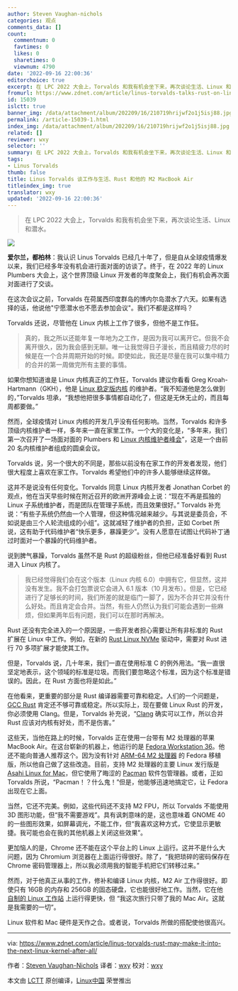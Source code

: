 ```yaml
---
author: Steven Vaughan-nichols
categories: 观点
comments_data: []
count:
  commentnum: 0
  favtimes: 0
  likes: 0
  sharetimes: 0
  viewnum: 4790
date: '2022-09-16 22:00:36'
editorchoice: true
excerpt: 在 LPC 2022 大会上，Torvalds 和我有机会坐下来，再次谈论生活、Linux 和潜水。
fromurl: https://www.zdnet.com/article/linus-torvalds-talks-rust-on-linux-his-work-schedule-and-life-with-his-m2-macbook-air/
id: 15039
islctt: true
banner_img: /data/attachment/album/202209/16/210719hrijwf2o1j5isj88.jpg
permalink: /article-15039-1.html
index_img: /data/attachment/album/202209/16/210719hrijwf2o1j5isj88.jpg.thumb.jpg
related: []
reviewer: wxy
selector: ''
summary: 在 LPC 2022 大会上，Torvalds 和我有机会坐下来，再次谈论生活、Linux 和潜水。
tags:
- Linus Torvalds
thumb: false
title: Linus Torvalds 谈工作与生活、Rust 和他的 M2 MacBook Air
titleindex_img: true
translator: wxy
updated: '2022-09-16 22:00:36'
---
```



> 
> 在 LPC 2022 大会上，Torvalds 和我有机会坐下来，再次谈论生活、Linux 和潜水。
> 
> 
> 


![](/data/attachment/album/202209/16/210719hrijwf2o1j5isj88.jpg)


**爱尔兰，都柏林**：我认识 Linus Torvalds 已经几十年了，但是自从全球疫情爆发以来，我们已经多年没有机会进行面对面的访谈了。终于，在 2022 年的 Linux Plumbers 大会上，这个世界顶级 Linux 开发者的年度聚会上，我们有机会再次面对面进行了交谈。


在这次会议之前，Torvalds 在荷属西印度群岛的博内尔岛潜水了六天。如果有选择的话，他说他"宁愿潜水也不愿去参加会议"。我们不都是这样吗？


Torvalds 还说，尽管他在 Linux 内核上工作了很多，但他不是工作狂。



> 
> 真的，我之所以还能年复一年地为之工作，是因为我可以离开它。但我不会离开很久，因为我会感到无聊。唯一让我觉得日子漫长，而且精疲力尽的时候是在一个合并周期开始的时候。即使如此，我还是尽量在我可以集中精力的合并的第一周做完所有主要的事情。
> 
> 
> 


如果你想知道谁是 Linux 内核真正的工作狂，Torvalds 建议你看看 Greg Kroah-Hartmann（GKH），他是 [Linux 稳定版内核](https://www.kernel.org/doc/html/latest/process/stable-kernel-rules.html) 的维护者。“我不知道他是怎么做到的，”Torvalds 坦承，“我想他把很多事情都自动化了，但这是无休无止的，而且每周都要做。”


然而，全球疫情对 Linux 内核的开发几乎没有任何影响。当然，Torvalds 和许多顶级内核维护者一样，多年来一直在家里工作。一个大的变化是，“多年来，我们第一次召开了一场面对面的 Plumbers 和 [Linux 内核维护者峰会](https://events.linuxfoundation.org/linux-kernel-maintainer-summit/)”，这是一个由前 20 名内核维护者组成的圆桌会议。


Torvalds 说，另一个很大的不同是，那些以前没有在家工作的开发者发现，他们很大程度上喜欢在家工作。Torvalds 希望他们中的许多人能够继续这样做。


这并不是说没有任何变化。Torvalds 同意 Linux 内核开发者 Jonathan Corbet 的观点，他在当天早些时候在附近召开的欧洲开源峰会上说：“现在不再是孤独的 Linux 子系统维护者，而是团队在管理子系统，而且效果很好。” Torvalds 补充说：“有些子系统仍然由一个人管理，但这种情况越来越少。与其说是委员会，不如说是由三个人轮流组成的小组”。这就减轻了维护者的负担，正如 Corbet 所说，这有助于代码维护者“快乐更多，暴躁更少”。没有人愿意在试图让代码补丁通过时面对一个暴躁的代码维护者。


说到脾气暴躁，Torvalds 虽然不是 Rust 的超级粉丝，但他已经准备好看到 Rust 进入 Linux 内核了。



> 
> 我已经觉得我们会在这个版本（Linux 内核 6.0）中拥有它，但显然，这并没有发生。我不会打包票说它会进入 6.1 版本（10 月发布）。但是，它已经进行了足够长的时间，我们所差的就是临门一脚了，因为不合并它并没有什么好处。而且肯定会合并。当然，有些人仍然认为我们可能会遇到一些麻烦，但如果两年后有问题，我们可以在那时再解决。
> 
> 
> 


Rust 还没有完全进入的一个原因是，一些开发者担心需要让所有非标准的 Rust 扩展在 Linux 中工作。例如，在新的 [Rust Linux NVMe](https://www.phoronix.com/news/LPC-2022-Rust-Linux) 驱动中，需要对 Rust 进行 70 多项扩展才能使其工作。


但是，Torvalds 说，几十年来，我们一直在使用标准 C 的例外用法。“我一直很坚定地表示，这个领域的标准是垃圾。而我们要忽略这个标准，因为这个标准是错误的。因此，在 Rust 方面也将是如此。”


在他看来，更重要的部分是 Rust 编译器需要可靠和稳定。人们的一个问题是，[GCC Rust](https://github.com/Rust-GCC/gccrs) 肯定还不够可靠或稳定。所以实际上，现在要做 Linux Rust 的开发，你必须使用 Clang。但是，Torvalds 补充说，“[Clang](https://docs.rs/clang/latest/clang/) 确实可以工作，所以合并 Rust 应该对内核有好处，而不是伤害。”


这些天，当他在路上的时候，Torvalds 正在使用一台带有 M2 处理器的苹果 MacBook Air。在这台崭新的机器上，他运行的是 [Fedora Workstation 36](https://getfedora.org/en/workstation/download/)。他还不能向普通人推荐这个。因为没有针对 [ARM-64 M2 处理器](https://www.apple.com/newsroom/2022/06/apple-unveils-m2-with-breakthrough-performance-and-capabilities/) 的 Fedora 移植版，所以他自己做了这些改造。目前，支持 M2 处理器的主要 Linux 发行版是 [Asahi Linux for Mac](https://asahilinux.org/)，但它使用了晦涩的 [Pacman](https://archlinux.org/pacman/) 软件包管理器。或者，正如 Torvalds 所说，“Pacman！？什么鬼！”但是，他能够迅速地搞定它，让 Fedora 出现在它上面。


当然，它还不完美。例如，这些代码还不支持 M2 FPU，所以 Torvalds 不能使用 3D 图形功能，但“我不需要游戏”。具有讽刺意味的是，这也意味着 GNOME 40 的一些图形效果，如屏幕调光，不能工作，但“我喜欢这种方式，它使显示更敏捷。我可能也会在我的其他机器上关闭这些效果”。


更加恼人的是，Chrome 还不能在这个平台上的 Linux 上运行。这并不是什么大问题，因为 Chromium 浏览器在上面运行得很好。除了，“我把琐碎的密码保存在 Chrome 密码管理器上，所以我必须用我的智能手机把它们转移过来。”


然而，对于他真正从事的工作，修补和编译 Linux 内核，M2 Air 工作得很好。即使只有 16GB 的内存和 256GB 的固态硬盘，它也能很好地工作。当然，它在他 [自制的 Linux 工作站](/article-12261-1.html) 上运行得更快，但 “我这次旅行只带了我的 Mac Air。这就是我需要的一切”。


Linux 软件和 Mac 硬件是天作之合。或者说，Torvalds 所做的搭配使他很高兴。




---


via: <https://www.zdnet.com/article/linus-torvalds-rust-may-make-it-into-the-next-linux-kernel-after-all/>


作者：[Steven Vaughan-Nichols](https://www.zdnet.com/meet-the-team/steven-vaughan-nichols/) 译者：[wxy](https://github.com/wxy) 校对：[wxy](https://github.com/wxy)


本文由 [LCTT](https://github.com/LCTT/TranslateProject) 原创编译，[Linux中国](/article-15036-1.html) 荣誉推出